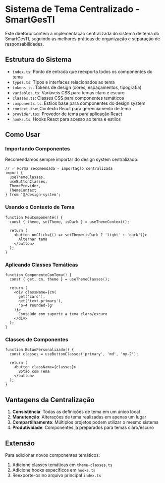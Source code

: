 # Sistema de Tema Centralizado - SmartGesTI

Este diretório contém a implementação centralizada do sistema de tema do SmartGesTI, seguindo as melhores práticas de organização e separação de responsabilidades.

## Estrutura do Sistema

- `index.ts`: Ponto de entrada que reexporta todos os componentes do tema
- `types.ts`: Tipos e interfaces relacionados ao tema
- `tokens.ts`: Tokens de design (cores, espaçamentos, tipografia)
- `variables.ts`: Variáveis CSS para temas claro e escuro
- `classes.ts`: Classes CSS para componentes temáticos
- `components.ts`: Estilos base para componentes do design system
- `context.tsx`: Contexto React para gerenciamento de tema
- `provider.tsx`: Provedor de tema para aplicação React
- `hooks.ts`: Hooks React para acesso ao tema e estilos

## Como Usar

### Importando Componentes

Recomendamos sempre importar do design system centralizado:

```tsx
// ✅ Forma recomendada - importação centralizada
import {
  useThemeClasses,
  useButtonClasses,
  ThemeProvider,
  ThemeContext
} from '@/design-system';
```

### Usando o Contexto de Tema

```tsx
function MeuComponente() {
  const { theme, setTheme, isDark } = useThemeContext();
  
  return (
    <button onClick={() => setTheme(isDark ? 'light' : 'dark')}>
      Alternar tema
    </button>
  );
}
```

### Aplicando Classes Temáticas

```tsx
function ComponenteComTema() {
  const { get, cn, theme } = useThemeClasses();
  
  return (
    <div className={cn(
      get('card'),
      get('text.primary'),
      'p-4 rounded-lg'
    )}>
      Conteúdo com suporte a tema claro/escuro
    </div>
  );
}
```

### Classes de Componentes

```tsx
function BotaoPersonalizado() {
  const classes = useButtonClasses('primary', 'md', 'my-2');
  
  return (
    <button className={classes}>
      Botão com Tema
    </button>
  );
}
```

## Vantagens da Centralização

1. **Consistência**: Todas as definições de tema em um único local
2. **Manutenção**: Alterações de tema realizadas em apenas um lugar
3. **Compartilhamento**: Múltiplos projetos podem utilizar o mesmo sistema
4. **Produtividade**: Componentes já preparados para temas claro/escuro

## Extensão

Para adicionar novos componentes temáticos:

1. Adicione classes temáticas em `theme-classes.ts`
2. Adicione hooks específicos em `hooks.ts` 
3. Reexporte-os no arquivo principal `index.ts`